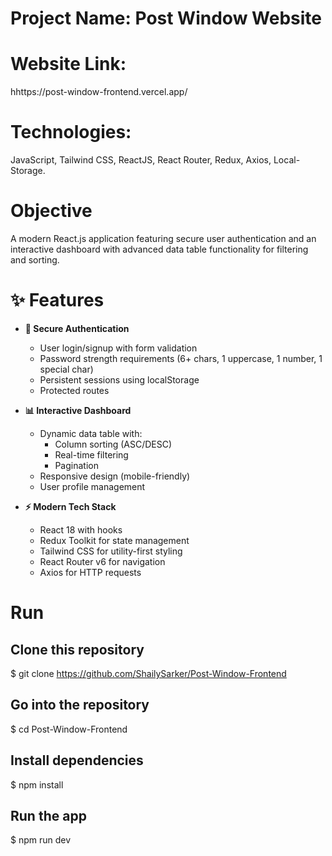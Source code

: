 # Project Name: Post Window Website

# Website Link:
hhttps://post-window-frontend.vercel.app/

# Technologies:
JavaScript, Tailwind CSS, ReactJS, React Router, Redux, Axios, Local-Storage.

# Objective 
A modern React.js application featuring secure user authentication and an interactive dashboard with advanced data table functionality for filtering and sorting.

# ✨ Features

- **🔐 Secure Authentication**
  - User login/signup with form validation
  - Password strength requirements (6+ chars, 1 uppercase, 1 number, 1 special char)
  - Persistent sessions using localStorage
  - Protected routes

- **📊 Interactive Dashboard**
  - Dynamic data table with:
    - Column sorting (ASC/DESC)
    - Real-time filtering
    - Pagination
  - Responsive design (mobile-friendly)
  - User profile management

- **⚡ Modern Tech Stack**
  - React 18 with hooks
  - Redux Toolkit for state management
  - Tailwind CSS for utility-first styling
  - React Router v6 for navigation
  - Axios for HTTP requests
  
# Run

## Clone this repository
$ git clone https://github.com/ShailySarker/Post-Window-Frontend  

## Go into the repository
$ cd Post-Window-Frontend

## Install dependencies
$ npm install

## Run the app
$ npm run dev